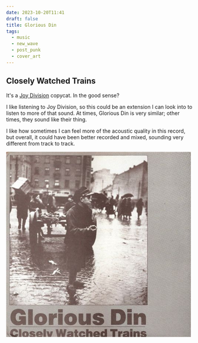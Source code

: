 ```yaml
---
date: 2023-10-20T11:41
draft: false
title: Glorious Din
tags:
  - music
  - new_wave
  - post_punk
  - cover_art
---
```

## Closely Watched Trains

It's a [Joy Division](joy_division.md) copycat. In the good sense?

I like listening to Joy Division, so this could be an extension I can look into to listen to more of that sound. At times, Glorious Din is very similar; other times, they sound like their thing.

I like how sometimes I can feel more of the acoustic quality in this record, but overall, it could have been better recorded and mixed, sounding very different from track to track.

![Cover. Minimal, grayish, and conveying a dark feeling. Has a photo of a boy standing on a public square looking to the side, with people behind](../attachment/image/glorious_din-1697798841666.jpeg)